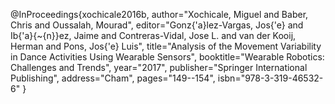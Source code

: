 

@InProceedings{xochicale2016b,
author="Xochicale, Miguel and Baber, Chris and Oussalah, Mourad",
editor="Gonz{\'a}lez-Vargas, Jos{\'e} and Ib{\'a}{\~{n}}ez, Jaime and Contreras-Vidal, Jose L. and van der Kooij, Herman and Pons, Jos{\'e} Luis",
title="Analysis of the Movement Variability in Dance Activities Using Wearable Sensors",
booktitle="Wearable Robotics: Challenges and Trends",
year="2017",
publisher="Springer International Publishing",
address="Cham",
pages="149--154",
isbn="978-3-319-46532-6"
}




